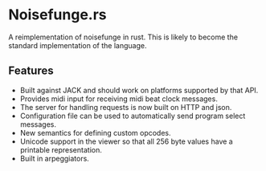 # Noisefunge.rs

A reimplementation of noisefunge in rust. This is likely to become the
standard implementation of the language.

## Features
 * Built against JACK and should work on platforms supported by that API.
 * Provides midi input for receiving midi beat clock messages.
 * The server for handling requests is now built on HTTP and json.
 * Configuration file can be used to automatically send program select messages.
 * New semantics for defining custom opcodes.
 * Unicode support in the viewer so that all 256 byte values have a printable representation.
 * Built in arpeggiators.
